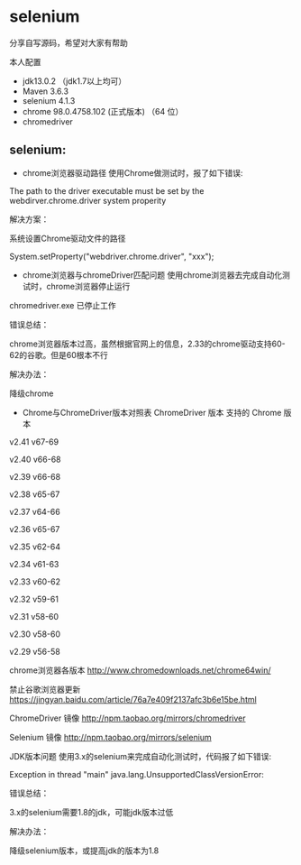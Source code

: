 # selenium

分享自写源码，希望对大家有帮助

本人配置

- jdk13.0.2 （jdk1.7以上均可）
- Maven 3.6.3 
- selenium  4.1.3
- chrome 98.0.4758.102 (正式版本) （64 位）
- chromedriver 

## selenium:

- chrome浏览器驱动路径
使用Chrome做测试时，报了如下错误:

The path to the driver executable must be set by the webdirver.chrome.driver system properity

解决方案：

系统设置Chrome驱动文件的路径

System.setProperty("webdriver.chrome.driver", "xxx");
- chrome浏览器与chromeDriver匹配问题
使用chrome浏览器去完成自动化测试时，chrome浏览器停止运行

chromedriver.exe 已停止工作

错误总结：

chrome浏览器版本过高，虽然根据官网上的信息，2.33的chrome驱动支持60-62的谷歌。但是60根本不行

解决办法：

降级chrome

- Chrome与ChromeDriver版本对照表
ChromeDriver 版本	支持的 Chrome 版本

v2.41	v67-69

v2.40	v66-68

v2.39	v66-68

v2.38	v65-67

v2.37	v64-66

v2.36	v65-67

v2.35	v62-64

v2.34	v61-63

v2.33	v60-62

v2.32	v59-61

v2.31	v58-60

v2.30	v58-60

v2.29	v56-58

chrome浏览器各版本
http://www.chromedownloads.net/chrome64win/

禁止谷歌浏览器更新
https://jingyan.baidu.com/article/76a7e409f2137afc3b6e15be.html

ChromeDriver 镜像 http://npm.taobao.org/mirrors/chromedriver

Selenium 镜像 http://npm.taobao.org/mirrors/selenium

JDK版本问题
使用3.x的selenium来完成自动化测试时，代码报了如下错误:

Exception in thread "main" java.lang.UnsupportedClassVersionError:

错误总结：

3.x的selenium需要1.8的jdk，可能jdk版本过低

解决办法：

降级selenium版本，或提高jdk的版本为1.8
